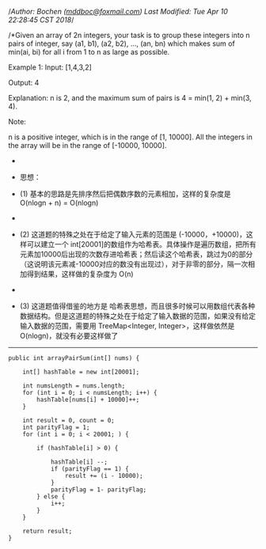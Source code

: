 /*Author: Bochen (mddboc@foxmail.com)
Last Modified: Tue Apr 10 22:28:45 CST 2018*/

/*Given an array of 2n integers, your task is to group these integers into n pairs of integer, say (a1, b1), (a2, b2), ..., (an, bn) which makes sum of min(ai, bi) for all i from 1 to n as large as possible.

Example 1:
 Input: [1,4,3,2]

 Output: 4

 Explanation: n is 2, and the maximum sum of pairs is 4 = min(1, 2) + min(3, 4).

 Note:

 n is a positive integer, which is in the range of [1, 10000].
  All the integers in the array will be in the range of [-10000, 10000].


 
* 
* 思想：

* (1) 基本的思路是先排序然后把偶数序数的元素相加，这样的复杂度是 O(nlogn + n) = O(nlogn)
*
* (2) 这道题的特殊之处在于给定了输入元素的范围是 (-10000，+10000)，这样可以建立一个 int[20001]的数组作为哈希表。具体操作是遍历数组，把所有元素加10000后出现的次数存进哈希表；然后读这个哈希表，跳过为0的部分（这说明该元素减-10000对应的数没有出现过），对于非零的部分，隔一次相加得到结果，这样做的复杂度为 O(n)
* 
* (3) 这道题值得借鉴的地方是 哈希表思想，而且很多时候可以用数组代表各种数据结构。但是这道题的特殊之处在于给定了输入数据的范围，如果没有给定输入数据的范围，需要用 TreeMap<Integer, Integer>，这样做依然是 O(nlogn)，就没有必要这样做了

------

    public int arrayPairSum(int[] nums) {

        int[] hashTable = new int[20001];

        int numsLength = nums.length;
        for (int i = 0; i < numsLength; i++) {
            hashTable[nums[i] + 10000]++;
        }

        int result = 0, count = 0;
        int parityFlag = 1;
        for (int i = 0; i < 20001; ) {

            if (hashTable[i] > 0) {

                hashTable[i] --;
                if (parityFlag == 1) {
                    result += (i - 10000);
                }
                parityFlag = 1- parityFlag;
            } else {
                i++;
            }
        }

        return result;
    }

